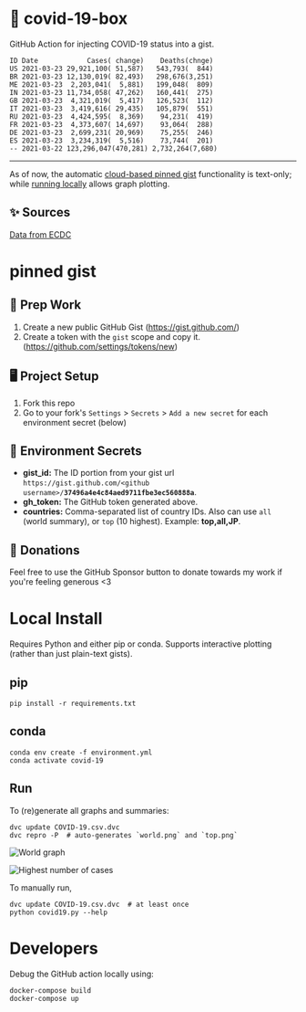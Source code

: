# 🏥 covid-19-box

GitHub Action for injecting COVID-19 status into a gist.

```
ID Date            Cases( change)    Deaths(chnge)
US 2021-03-23 29,921,100( 51,587)   543,793(  844)
BR 2021-03-23 12,130,019( 82,493)   298,676(3,251)
ME 2021-03-23  2,203,041(  5,881)   199,048(  809)
IN 2021-03-23 11,734,058( 47,262)   160,441(  275)
GB 2021-03-23  4,321,019(  5,417)   126,523(  112)
IT 2021-03-23  3,419,616( 29,435)   105,879(  551)
RU 2021-03-23  4,424,595(  8,369)    94,231(  419)
FR 2021-03-23  4,373,607( 14,697)    93,064(  288)
DE 2021-03-23  2,699,231( 20,969)    75,255(  246)
ES 2021-03-23  3,234,319(  5,516)    73,744(  201)
-- 2021-03-22 123,296,047(470,281) 2,732,264(7,680)
```

---

As of now, the automatic [cloud-based pinned gist](#pinned-gist) functionality is text-only;
while [running locally](#local-install) allows graph plotting.

## ✨ Sources

[Data from ECDC](https://www.ecdc.europa.eu/en/publications-data/download-todays-data-geographic-distribution-covid-19-cases-worldwide)

# pinned gist

## 🎒 Prep Work
1. Create a new public GitHub Gist (https://gist.github.com/)
1. Create a token with the `gist` scope and copy it. (https://github.com/settings/tokens/new)

## 🖥 Project Setup
1. Fork this repo
1. Go to your fork's `Settings` > `Secrets` > `Add a new secret` for each environment secret (below)

## 🤫 Environment Secrets
- **gist_id:** The ID portion from your gist url `https://gist.github.com/<github username>/`**`37496a4e4c84aed9711fbe3ec560888a`**.
- **gh_token:** The GitHub token generated above.
- **countries:** Comma-separated list of country IDs. Also can use `all` (world summary), or `top` (10 highest). Example: **top,all,JP**.

## 💸 Donations

Feel free to use the GitHub Sponsor button to donate towards my work if you're feeling generous <3

# Local Install

Requires Python and either pip or conda. Supports interactive plotting (rather than just plain-text gists).

## pip

```
pip install -r requirements.txt
```

## conda

```
conda env create -f environment.yml
conda activate covid-19
```

## Run

To (re)generate all graphs and summaries:

```
dvc update COVID-19.csv.dvc
dvc repro -P  # auto-generates `world.png` and `top.png`
```

![World graph](world.png)

![Highest number of cases](top.png)

To manually run,

```
dvc update COVID-19.csv.dvc  # at least once
python covid19.py --help
```

# Developers

Debug the GitHub action locally using:

```
docker-compose build
docker-compose up
```
